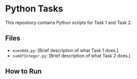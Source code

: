 # Python Tasks

This repository contains Python scripts for Task 1 and Task 2.

## Files


- `evenOdd.py`: [Brief description of what Task 1 does.]
- `sumOfInteger.py`: [Brief description of what Task 2 does.]



## How to Run

